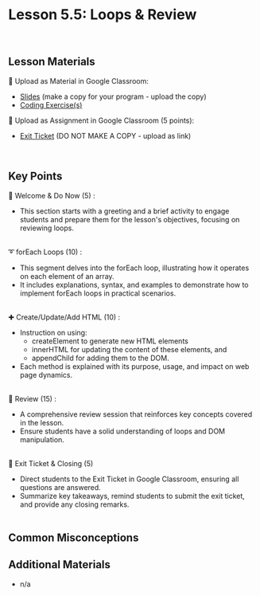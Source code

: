 # Lesson 5.5: Loops & Review

<br>

## Lesson Materials

📖 Upload as Material in Google Classroom:
- [Slides](https://docs.google.com/presentation/d/1Gs3Wlr70HNCuMeqQpqp8wM7MigkGV8M5nYsfptxPxKA/edit?usp=sharing) (make a copy for your program - upload the copy)
- [Coding Exercise(s)]()

📝 Upload as Assignment in Google Classroom (5 points):
- [Exit Ticket](https://forms.gle/D38rUvS3DTGMhRKc9) (DO NOT MAKE A COPY - upload as link)

<br>


## Key Points

👋 Welcome & Do Now (5) :
- This section starts with a greeting and a brief activity to engage students and prepare them for the lesson's objectives, focusing on reviewing loops.<br><br>

➰ forEach Loops (10) :
- This segment delves into the forEach loop, illustrating how it operates on each element of an array. 
- It includes explanations, syntax, and examples to demonstrate how to implement forEach loops in practical scenarios.<br><br>

✚ Create/Update/Add HTML (10) : 
- Instruction on using:
    - createElement to generate new HTML elements
    - innerHTML for updating the content of these elements, and 
    - appendChild for adding them to the DOM. 
- Each method is explained with its purpose, usage, and impact on web page dynamics.<br><br>

🔄 Review (15) : 
- A comprehensive review session that reinforces key concepts covered in the lesson.
- Ensure students have a solid understanding of loops and DOM manipulation.<br><br>

👋 Exit Ticket & Closing (5)
- Direct students to the Exit Ticket in Google Classroom, ensuring all questions are answered.
- Summarize key takeaways, remind students to submit the exit ticket, and provide any closing remarks.<br><br>


## Common Misconceptions



## Additional Materials
- n/a

